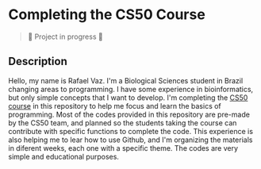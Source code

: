 # Completing the CS50 Course

> :construction: Project in progress :construction:

## Description
Hello, my name is Rafael Vaz. I'm a Biological Sciences student in Brazil changing areas to programming. I have some experience in bioinformatics, but only simple concepts that I want to develop.
I'm completing the [CS50 course](https://cs50.harvard.edu/college/2024/spring/) in this repository to help me focus and learn the basics of programming. Most of the codes provided in this repository are pre-made by the CS50 team, and planned so the students taking the course can contribute with specific functions to complete the code.
This experience is also helping me to lear how to use Github, and I'm organizing the materials in diferent weeks, each one with a specific theme. The codes are very simple and educational purposes.


